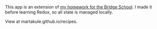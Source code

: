 This app is an extension of [my homework for the Bridge School](https://github.com/martakule/react-promise-homework). I made it before learning Redux, so all state is managed locally.

View at martakule.github.io/recipes.

